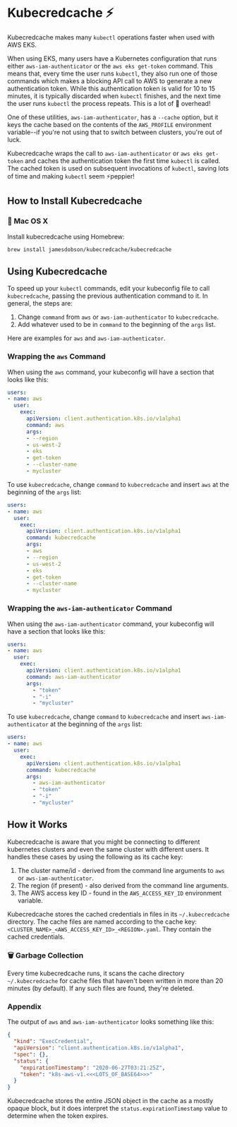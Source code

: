 # Kubecredcache ⚡️

Kubecredcache makes many `kubectl` operations faster when used with AWS EKS.

When using EKS, many users have a Kubernetes configuration that runs either
`aws-iam-authenticator` or the `aws eks get-token` command. This means that,
every time the user runs `kubectl`, they also run one of those commands which
makes a blocking API call to AWS to generate a new authentication token. While
this authentication token is valid for 10 to 15 minutes, it is typically
discarded when `kubectl` finishes, and the next time the user runs `kubectl`
the process repeats. This is a lot of 🐢 overhead!

One of these utilities, `aws-iam-authenticator`, has a `--cache` option, but
it keys the cache based on the contents of the `AWS_PROFILE` environment
variable--if you're not using that to switch between clusters, you're out of
luck.

Kubecredcache wraps the call to `aws-iam-authenticator` or `aws eks get-token`
and caches the authentication token the first time `kubectl` is called.
The cached token is used on subsequent invocations of `kubectl`, saving lots
of time and making `kubectl` seem ⚡️peppier!

## How to Install Kubecredcache

### 🍎 Mac OS X

Install kubecredcache using Homebrew:

```bash
brew install jamesdobson/kubecredcache/kubecredcache
```

## Using Kubecredcache

To speed up your `kubectl` commands, edit your kubeconfig file to call
`kubecredcache`, passing the previous authentication command to it. In general,
the steps are:

1. Change `command` from `aws` or `aws-iam-authenticator` to `kubecredcache`.
2. Add whatever used to be in `command` to the beginning of the `args` list.

Here are examples for `aws` and `aws-iam-authenticator`.

### Wrapping the `aws` Command

When using the `aws` command, your kubeconfig will have a section that looks
like this:

```yaml
users:
- name: aws
  user:
    exec:
      apiVersion: client.authentication.k8s.io/v1alpha1
      command: aws
      args:
      - --region
      - us-west-2
      - eks
      - get-token
      - --cluster-name
      - mycluster
```

To use `kubecredcache`, change `command` to `kubecredcache` and insert `aws`
at the beginning of the `args` list:

```yaml
users:
- name: aws
  user:
    exec:
      apiVersion: client.authentication.k8s.io/v1alpha1
      command: kubecredcache
      args:
      - aws
      - --region
      - us-west-2
      - eks
      - get-token
      - --cluster-name
      - mycluster
```

### Wrapping the `aws-iam-authenticator` Command

When using the `aws-iam-authenticator` command, your kubeconfig will have a
section that looks like this:

```yaml
users:
- name: aws
  user:
    exec:
      apiVersion: client.authentication.k8s.io/v1alpha1
      command: aws-iam-authenticator
      args:
        - "token"
        - "-i"
        - "mycluster"
```

To use `kubecredcache`, change `command` to `kubecredcache` and insert
`aws-iam-authenticator` at the beginning of the `args` list:

```yaml
users:
- name: aws
  user:
    exec:
      apiVersion: client.authentication.k8s.io/v1alpha1
      command: kubecredcache
      args:
        - aws-iam-authenticator
        - "token"
        - "-i"
        - "mycluster"
```

## How it Works

Kubecredcache is aware that you might be connecting to different kubernetes
clusters and even the same cluster with different users. It handles these
cases by using the following as its cache key:

1. The cluster name/id - derived from the command line arguments to `aws` or
`aws-iam-authenticator`.
2. The region (if present) - also derived from the command line arguments.
3. The AWS access key ID - found in the `AWS_ACCESS_KEY_ID` environment
variable.

Kubecredcache stores the cached credentials in files in its `~/.kubecredcache`
directory. The cache files are named according to the cache key:
`<CLUSTER_NAME>_<AWS_ACCESS_KEY_ID>_<REGION>.yaml`. They contain the cached
credentials.

### 🗑 Garbage Collection

Every time kubecredcache runs, it scans the cache directory `~/.kubecredcache`
for cache files that haven't been written in more than 20 minutes (by default).
If any such files are found, they're deleted.

### Appendix

The output of `aws` and `aws-iam-authenticator` looks something like this:

```json
{
  "kind": "ExecCredential",
  "apiVersion": "client.authentication.k8s.io/v1alpha1",
  "spec": {},
  "status": {
    "expirationTimestamp": "2020-06-27T03:21:25Z",
    "token": "k8s-aws-v1.<<<LOTS_OF_BASE64>>>"
  }
}
```

Kubecredcache stores the entire JSON object in the cache as a mostly opaque
block, but it does interpret the `status.expirationTimestamp` value to
determine when the token expires.

